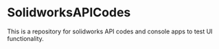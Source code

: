 # SolidworksAPICodes
This is a repository for solidworks API codes and console apps to test UI functionality. 
